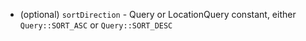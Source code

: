- (optional) `sortDirection` - Query or LocationQuery constant, either `Query::SORT_ASC` or `Query::SORT_DESC`